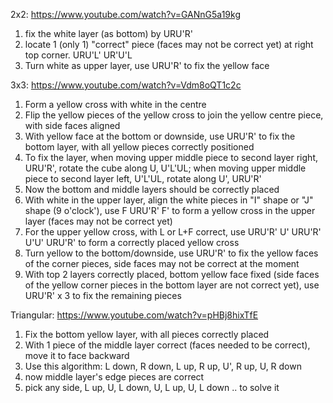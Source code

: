 2x2:
https://www.youtube.com/watch?v=GANnG5a19kg
1) fix the white layer (as bottom) by URU'R'
2) locate 1 (only 1) "correct" piece (faces may not be correct yet) at right top corner. URU'L' UR'U'L
3) Turn white as upper layer, use URU'R' to fix the yellow face

3x3:
https://www.youtube.com/watch?v=Vdm8oQT1c2c
1) Form a yellow cross with white in the centre
2) Flip the yellow pieces of the yellow cross to join the yellow centre piece, with side faces aligned
3) With yellow face at the bottom or downside, use URU'R' to fix the bottom layer, with all yellow pieces correctly positioned
4) To fix the layer, when moving upper middle piece to second layer right, URU'R', rotate the cube along U, U'L'UL; when moving upper middle piece to second layer left, U'L'UL, rotate along U', URU'R'
5) Now the bottom and middle layers should be correctly placed
6) With white in the upper layer, align the white pieces in "I" shape or "J" shape (9 o'clock'), use F URU'R' F' to form a yellow cross in the upper layer (faces may not be correct yet)
7) For the upper yellow cross, with L or L+F correct, use URU'R' U' URU'R' U'U' URU'R' to form a correctly placed yellow cross
8) Turn yellow to the bottom/downside, use URU'R' to fix the yellow faces of the corner pieces, side faces may not be correct at the moment
9) With top 2 layers correctly placed, bottom yellow face fixed (side faces of the yellow corner pieces in the bottom layer are not correct yet), use URU'R' x 3 to fix the remaining pieces

Triangular:
https://www.youtube.com/watch?v=pHBj8hixTfE
1) Fix the bottom yellow layer, with all pieces correctly placed
2) With 1 piece of the middle layer correct (faces needed to be correct), move it to face backward
3) Use this algorithm: 
   L down, R down, L up, R up, U', R up, U, R down
4) now middle layer's edge pieces are correct
5) pick any side, L up, U, L down, U, L up, U, L down .. to solve it

